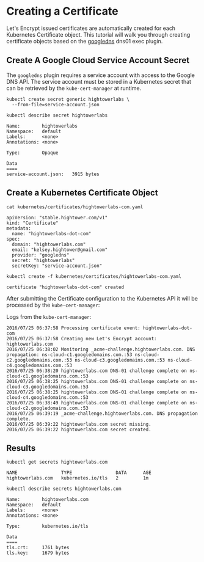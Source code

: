 # Creating a Certificate

Let's Encrypt issued certificates are automatically created for each Kubernetes Certificate object. This tutorial will walk you through creating certificate objects based on the [googledns](https://github.com/kelseyhightower/dns01-exec-plugins/tree/master/googledns) dns01 exec plugin.

## Create A Google Cloud Service Account Secret

The `googledns` plugin requires a service account with access to the Google DNS API. The service account must be stored in a Kubernetes secret that can be retrieved by the `kube-cert-manager` at runtime.

```
kubectl create secret generic hightowerlabs \
  --from-file=service-account.json
```

```
kubectl describe secret hightowerlabs
```
```
Name:        hightowerlabs
Namespace:   default
Labels:      <none>
Annotations: <none>

Type:        Opaque

Data
====
service-account.json:   3915 bytes
```

## Create a Kubernetes Certificate Object

```
cat kubernetes/certificates/hightowerlabs-com.yaml
```

```
apiVersion: "stable.hightower.com/v1"
kind: "Certificate"
metadata:
  name: "hightowerlabs-dot-com"
spec:
  domain: "hightowerlabs.com"
  email: "kelsey.hightower@gmail.com"
  provider: "googledns"
  secret: "hightowerlabs"
  secretKey: "service-account.json"
```

```
kubectl create -f kubernetes/certificates/hightowerlabs-com.yaml
```

```
certificate "hightowerlabs-dot-com" created
```

After submitting the Certificate configuration to the Kubernetes API it will be processed by the `kube-cert-manager`:

Logs from the `kube-cert-manager`:

```
2016/07/25 06:37:58 Processing certificate event: hightowerlabs-dot-com
2016/07/25 06:37:58 Creating new Let's Encrypt account: hightowerlabs.com
2016/07/25 06:38:02 Monitoring _acme-challenge.hightowerlabs.com. DNS propagation: ns-cloud-c1.googledomains.com.:53 ns-cloud-c2.googledomains.com.:53 ns-cloud-c3.googledomains.com.:53 ns-cloud-c4.googledomains.com.:53
2016/07/25 06:38:20 hightowerlabs.com DNS-01 challenge complete on ns-cloud-c1.googledomains.com.:53
2016/07/25 06:38:25 hightowerlabs.com DNS-01 challenge complete on ns-cloud-c3.googledomains.com.:53
2016/07/25 06:38:25 hightowerlabs.com DNS-01 challenge complete on ns-cloud-c4.googledomains.com.:53
2016/07/25 06:38:49 hightowerlabs.com DNS-01 challenge complete on ns-cloud-c2.googledomains.com.:53
2016/07/25 06:39:19 _acme-challenge.hightowerlabs.com. DNS propagation complete.
2016/07/25 06:39:22 hightowerlabs.com secret missing.
2016/07/25 06:39:22 hightowerlabs.com secret created.
```

## Results

```
kubectl get secrets hightowerlabs.com
```
```
NAME                TYPE                DATA      AGE
hightowerlabs.com   kubernetes.io/tls   2         1m
```

```
kubectl describe secrets hightowerlabs.com
```
```
Name:        hightowerlabs.com
Namespace:   default
Labels:      <none>
Annotations: <none>

Type:        kubernetes.io/tls

Data
====
tls.crt:     1761 bytes
tls.key:     1679 bytes
```